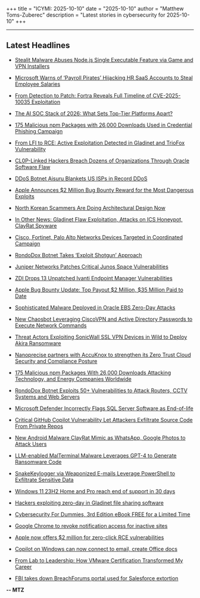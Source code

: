 +++
title = "ICYMI: 2025-10-10"
date = "2025-10-10"
author = "Matthew Toms-Zuberec"
description = "Latest stories in cybersecurity for 2025-10-10"
+++

---------------------------------------------------------------------------
## Latest Headlines
- [Stealit Malware Abuses Node.js Single Executable Feature via Game and VPN Installers](https://thehackernews.com/2025/10/stealit-malware-abuses-nodejs-single.html)

- [Microsoft Warns of ‘Payroll Pirates’ Hijacking HR SaaS Accounts to Steal Employee Salaries](https://thehackernews.com/2025/10/microsoft-warns-of-payroll-pirates.html)

- [From Detection to Patch: Fortra Reveals Full Timeline of CVE-2025-10035 Exploitation](https://thehackernews.com/2025/10/from-detection-to-patch-fortra-reveals.html)

- [The AI SOC Stack of 2026: What Sets Top-Tier Platforms Apart?](https://thehackernews.com/2025/10/the-ai-soc-stack-of-2026-what-sets-top.html)

- [175 Malicious npm Packages with 26,000 Downloads Used in Credential Phishing Campaign](https://thehackernews.com/2025/10/175-malicious-npm-packages-with-26000.html)

- [From LFI to RCE: Active Exploitation Detected in Gladinet and TrioFox Vulnerability](https://thehackernews.com/2025/10/from-lfi-to-rce-active-exploitation.html)

- [CL0P-Linked Hackers Breach Dozens of Organizations Through Oracle Software Flaw](https://thehackernews.com/2025/10/cl0p-linked-hackers-breach-dozens-of.html)

- [DDoS Botnet Aisuru Blankets US ISPs in Record DDoS](https://krebsonsecurity.com/2025/10/ddos-botnet-aisuru-blankets-us-isps-in-record-ddos/)

- [Apple Announces $2 Million Bug Bounty Reward for the Most Dangerous Exploits](https://www.wired.com/story/apple-announces-2-million-bug-bounty-reward/)

- [North Korean Scammers Are Doing Architectural Design Now](https://www.wired.com/story/north-korean-scammers-are-doing-architectural-design-now/)

- [In Other News: Gladinet Flaw Exploitation, Attacks on ICS Honeypot, ClayRat Spyware](https://www.securityweek.com/in-other-news-gladinet-flaw-exploitation-attacks-on-ics-honeypot-clayrat-spyware/)

- [Cisco, Fortinet, Palo Alto Networks Devices Targeted in Coordinated Campaign](https://www.securityweek.com/cisco-fortinet-palo-alto-networks-devices-targeted-in-coordinated-campaign/)

- [RondoDox Botnet Takes ‘Exploit Shotgun’ Approach](https://www.securityweek.com/rondodox-botnet-takes-exploit-shotgun-approach/)

- [Juniper Networks Patches Critical Junos Space Vulnerabilities](https://www.securityweek.com/juniper-networks-patches-critical-junos-space-vulnerabilities/)

- [ZDI Drops 13 Unpatched Ivanti Endpoint Manager Vulnerabilities](https://www.securityweek.com/zdi-drops-13-unpatched-ivanti-endpoint-manager-vulnerabilities/)

- [Apple Bug Bounty Update: Top Payout $2 Million, $35 Million Paid to Date](https://www.securityweek.com/apple-bug-bounty-update-top-payout-now-2-million-35-million-paid-to-date/)

- [Sophisticated Malware Deployed in Oracle EBS Zero-Day Attacks](https://www.securityweek.com/sophisticated-malware-deployed-in-oracle-ebs-zero-day-attacks/)

- [New Chaosbot Leveraging CiscoVPN and Active Directory Passwords to Execute Network Commands](https://cybersecuritynews.com/new-chaosbot-leveraging-ciscovpn-and-active-directory-passwords/)

- [Threat Actors Exploiting SonicWall SSL VPN Devices in Wild to Deploy Akira Ransomware](https://cybersecuritynews.com/threat-actors-exploiting-sonicwall-ssl-vpn-devices/)

- [Nanoprecise partners with AccuKnox to strengthen its Zero Trust Cloud Security and Compliance Posture](https://cybersecuritynews.com/nanoprecise-partners-with-accuknox-to-strengthen-its-zero-trust-cloud-security-and-compliance-posture/)

- [175 Malicious npm Packages With 26,000 Downloads Attacking Technology, and Energy Companies Worldwide](https://cybersecuritynews.com/175-malicious-npm-packages-with-26000-downloads/)

- [RondoDox Botnet Exploits 50+ Vulnerabilities to Attack Routers, CCTV Systems and Web Servers](https://cybersecuritynews.com/rondodox-botnet-exploits-50-vulnerabilities/)

- [Microsoft Defender Incorrectly Flags SQL Server Software as End-of-life](https://cybersecuritynews.com/microsoft-defender-flags-sql-server/)

- [Critical GitHub Copilot Vulnerability Let Attackers Exfiltrate Source Code From Private Repos](https://cybersecuritynews.com/github-copilot-vulnerability/)

- [New Android Malware ClayRat Mimic as WhatsApp, Google Photos to Attack Users](https://cybersecuritynews.com/new-android-malware-clayrat-mimic/)

- [LLM-enabled MalTerminal Malware Leverages GPT-4 to Generate Ransomware Code](https://cybersecuritynews.com/llm-enabled-malterminal-malware-gpt-4/)

- [SnakeKeylogger via Weaponized E-mails Leverage PowerShell to Exfiltrate Sensitive Data](https://cybersecuritynews.com/snakekeylogger-via-weaponized-e-mails/)

- [Windows 11 23H2 Home and Pro reach end of support in 30 days](https://www.bleepingcomputer.com/news/microsoft/windows-11-23h2-home-and-pro-reach-end-of-support-in-30-days/)

- [Hackers exploiting zero-day in Gladinet file sharing software](https://www.bleepingcomputer.com/news/security/hackers-exploiting-zero-day-in-gladinet-file-sharing-software/)

- [Cybersecurity For Dummies, 3rd Edition eBook FREE for a Limited Time](https://www.bleepingcomputer.com/news/security/cybersecurity-for-dummies-3rd-edition-ebook-free-for-a-limited-time/)

- [Google Chrome to revoke notification access for inactive sites](https://www.bleepingcomputer.com/news/google/google-chrome-to-revoke-notification-access-for-inactive-sites/)

- [Apple now offers $2 million for zero-click RCE vulnerabilities](https://www.bleepingcomputer.com/news/security/apple-now-offers-2-million-for-zero-click-rce-vulnerabilities/)

- [Copilot on Windows can now connect to email, create Office docs](https://www.bleepingcomputer.com/news/microsoft/copilot-on-windows-can-now-connect-to-email-create-office-docs/)

- [From Lab to Leadership: How VMware Certification Transformed My Career](https://www.bleepingcomputer.com/news/security/from-lab-to-leadership-how-vmware-certification-transformed-my-career/)

- [FBI takes down BreachForums portal used for Salesforce extortion](https://www.bleepingcomputer.com/news/security/fbi-takes-down-breachforums-portal-used-for-salesforce-extortion/)

**-- MTZ**